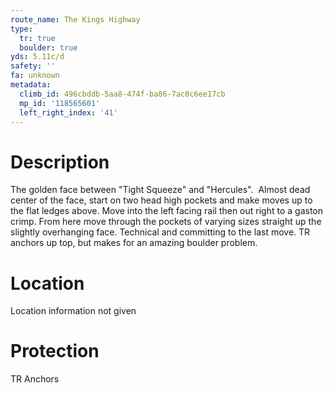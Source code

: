 ```yaml
---
route_name: The Kings Highway
type:
  tr: true
  boulder: true
yds: 5.11c/d
safety: ''
fa: unknown
metadata:
  climb_id: 496cbddb-5aa8-474f-ba86-7ac0c6ee17cb
  mp_id: '118565601'
  left_right_index: '41'
---
```

# Description
The golden face between "Tight Squeeze" and "Hercules".  Almost dead center of the face, start on two head high pockets and make moves up to the flat ledges above. Move into the left facing rail then out right to a gaston crimp. From here move through the pockets of varying sizes straight up the slightly overhanging face. Technical and committing to the last move. TR anchors up top, but makes for an amazing boulder problem.

# Location
Location information not given

# Protection
TR Anchors
